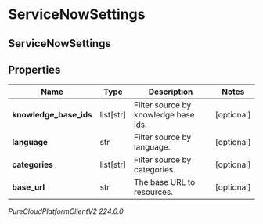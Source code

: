 # ServiceNowSettings

## ServiceNowSettings

## Properties

|Name | Type | Description | Notes|
|------------ | ------------- | ------------- | -------------|
| **knowledge_base_ids** | list[str] | Filter source by knowledge base ids. | [optional] |
| **language** | str | Filter source by language. | [optional] |
| **categories** | list[str] | Filter source by categories. | [optional] |
| **base_url** | str | The base URL to resources. | [optional] |



_PureCloudPlatformClientV2 224.0.0_
